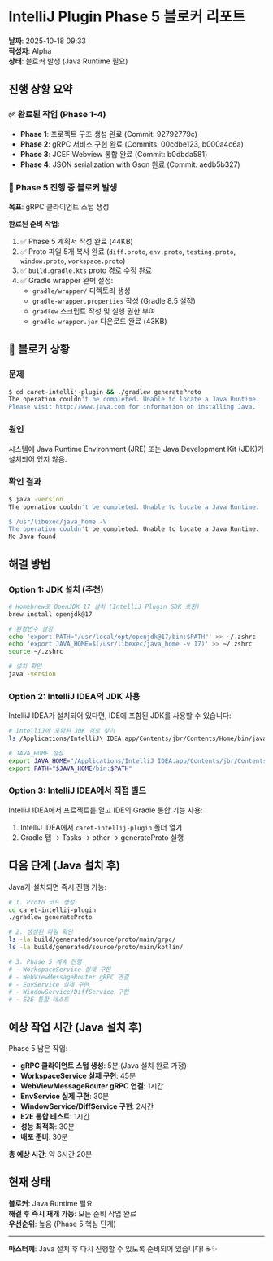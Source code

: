 # IntelliJ Plugin Phase 5 블로커 리포트

**날짜**: 2025-10-18 09:33  
**작성자**: Alpha  
**상태**: 블로커 발생 (Java Runtime 필요)

## 진행 상황 요약

### ✅ 완료된 작업 (Phase 1-4)
- **Phase 1**: 프로젝트 구조 생성 완료 (Commit: 92792779c)
- **Phase 2**: gRPC 서비스 구현 완료 (Commits: 00cdbe123, b000a4c6a)
- **Phase 3**: JCEF Webview 통합 완료 (Commit: b0dbda581)
- **Phase 4**: JSON serialization with Gson 완료 (Commit: aedb5b327)

### 🚧 Phase 5 진행 중 블로커 발생

**목표**: gRPC 클라이언트 스텁 생성

**완료된 준비 작업**:
1. ✅ Phase 5 계획서 작성 완료 (44KB)
2. ✅ Proto 파일 5개 복사 완료 (`diff.proto`, `env.proto`, `testing.proto`, `window.proto`, `workspace.proto`)
3. ✅ `build.gradle.kts` proto 경로 수정 완료
4. ✅ Gradle wrapper 완벽 설정:
   - `gradle/wrapper/` 디렉토리 생성
   - `gradle-wrapper.properties` 작성 (Gradle 8.5 설정)
   - `gradlew` 스크립트 작성 및 실행 권한 부여
   - `gradle-wrapper.jar` 다운로드 완료 (43KB)

## 🛑 블로커 상황

### 문제
```bash
$ cd caret-intellij-plugin && ./gradlew generateProto
The operation couldn't be completed. Unable to locate a Java Runtime.
Please visit http://www.java.com for information on installing Java.
```

### 원인
시스템에 Java Runtime Environment (JRE) 또는 Java Development Kit (JDK)가 설치되어 있지 않음.

### 확인 결과
```bash
$ java -version
The operation couldn't be completed. Unable to locate a Java Runtime.

$ /usr/libexec/java_home -V
The operation couldn't be completed. Unable to locate a Java Runtime.
No Java found
```

## 해결 방법

### Option 1: JDK 설치 (추천)
```bash
# Homebrew로 OpenJDK 17 설치 (IntelliJ Plugin SDK 호환)
brew install openjdk@17

# 환경변수 설정
echo 'export PATH="/usr/local/opt/openjdk@17/bin:$PATH"' >> ~/.zshrc
echo 'export JAVA_HOME=$(/usr/libexec/java_home -v 17)' >> ~/.zshrc
source ~/.zshrc

# 설치 확인
java -version
```

### Option 2: IntelliJ IDEA의 JDK 사용
IntelliJ IDEA가 설치되어 있다면, IDE에 포함된 JDK를 사용할 수 있습니다:
```bash
# IntelliJ에 포함된 JDK 경로 찾기
ls /Applications/IntelliJ\ IDEA.app/Contents/jbr/Contents/Home/bin/java

# JAVA_HOME 설정
export JAVA_HOME="/Applications/IntelliJ IDEA.app/Contents/jbr/Contents/Home"
export PATH="$JAVA_HOME/bin:$PATH"
```

### Option 3: IntelliJ IDEA에서 직접 빌드
IntelliJ IDEA에서 프로젝트를 열고 IDE의 Gradle 통합 기능 사용:
1. IntelliJ IDEA에서 `caret-intellij-plugin` 폴더 열기
2. Gradle 탭 → Tasks → other → generateProto 실행

## 다음 단계 (Java 설치 후)

Java가 설치되면 즉시 진행 가능:

```bash
# 1. Proto 코드 생성
cd caret-intellij-plugin
./gradlew generateProto

# 2. 생성된 파일 확인
ls -la build/generated/source/proto/main/grpc/
ls -la build/generated/source/proto/main/kotlin/

# 3. Phase 5 계속 진행
# - WorkspaceService 실제 구현
# - WebViewMessageRouter gRPC 연결
# - EnvService 실제 구현
# - WindowService/DiffService 구현
# - E2E 통합 테스트
```

## 예상 작업 시간 (Java 설치 후)

Phase 5 남은 작업:
- **gRPC 클라이언트 스텁 생성**: 5분 (Java 설치 완료 가정)
- **WorkspaceService 실제 구현**: 45분
- **WebViewMessageRouter gRPC 연결**: 1시간
- **EnvService 실제 구현**: 30분
- **WindowService/DiffService 구현**: 2시간
- **E2E 통합 테스트**: 1시간
- **성능 최적화**: 30분
- **배포 준비**: 30분

**총 예상 시간**: 약 6시간 20분

## 현재 상태

**블로커**: Java Runtime 필요  
**해결 후 즉시 재개 가능**: 모든 준비 작업 완료  
**우선순위**: 높음 (Phase 5 핵심 단계)

---

**마스터께**: Java 설치 후 다시 진행할 수 있도록 준비되어 있습니다! ☕✨
